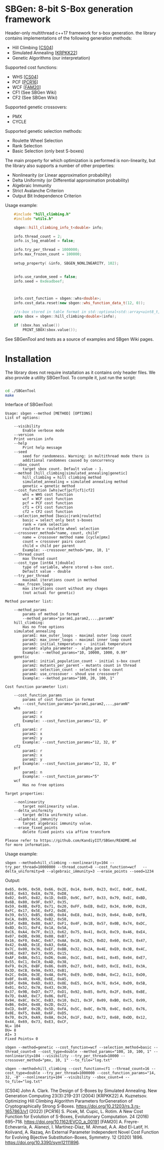 # SBGen: 8-bit S-Box generation framework
Header-only multithread c++17 framework for s-box generation. the library contains implementations of the following generation methods:

* Hill Climbing [[CS04](#CS04)]
* Simulated Annealing [[KRPKK22](#KRPKK22)]
* Genetic Algorithms (our interpretation)

Supported cost functions:

* WHS  [[CS04](#CS04)]
* PCF [[PCR16](#PCR16)]
* WCF [[FAM20](#FAM20)]
* CF1 (See SBGen Wiki)
* CF2 (See SBGen Wiki)

Supported genetic crossovers:

* PMX
* CYCLE

Supported genetic selection methods:

* Roulette Wheel Selection
* Rank Selection
* Basic Selection (only best S-boxes)

The main property for which optimization is performed is non-linearity, but the library also supports a number of other properties:

* Nonlinearity (or Linear approximation probability)
* Delta Uniformity (or Differential approximation probability)
* Algebraic Immunity
* Strict Avalanche Criterion
* Output Bit Independence Criterion

Usage example:

```cpp
    #include "hill_climbing.h"
    #include "utils.h"

	sbgen::hill_climbing_info_t<double> info;

	info.thread_count = 2;
	info.is_log_enabled = false;

	info.try_per_thread = 1000000;
	info.max_frozen_count = 100000;
	
	setup_property( &info, SBGEN_NONLINEARITY, 102);

	
	info.use_random_seed = false;
	info.seed = 0xdeadbeef;



	info.cost_function = sbgen::whs<double>;
	info.cost_data.reset(new sbgen::whs_function_data_t(12, 0));

	//s-box stored in table format in std::optional<std::array<uint8_t,256>>
	auto sbox = sbgen::hill_climbing<double>(info);

	if (sbox.has_value())
		PRINT_SBOX(sbox.value());
```

See SBGenTool and tests as a source of examples and SBgen Wiki pages.

# Installation #

The library does not require installation as it contains only header files. We also provide a utility SBGenTool. To compile it, just run the script:

```bash

cd ./SBGenTool
make

```

Interface of SBGenTool:

```
Usage: sbgen --method [METHOD] [OPTIONS]
List of options:

	--visibility
		Enable verbose mode
	--version
	Print version info
	--help
		Print help message
	--seed
		seed for randomness. Warning: in multithread mode there is
		additional randomnes caused by concurrency
	--sbox_count
		target sbox count. Default value - 1.
	--method [hill_climbing|simulated_annealing|genetic]
		hill_climbing = hill climbing method
		simulated_annealing = simulated annealing method
		genetic = genetic method
	--cost_function [whs|wcf|pcf|cf1|cf2]
		whs = WHS cost function
		wcf = WCF cost function
		pcf = PCF cost function
		cf1 = CF1 cost function
		cf2 = CF2 cost function
	--selection_method [basic|rank|roulette]
		basic = select only best s-boxes
		rank = rank selection
		roulette = roulette wheel selection
	--crossover_method="name, count, child"
		name = crossover method name [cycle|pmx]
		count = crossover pairs count
		child = child per parent
		Example: --crossover_method="pmx, 10, 1"
	--thread_count
		max thread count
	--cost_type [int64_t|double]
		type of variable, where stored s-box cost.
		Default value - double
	--try_per_thread
		maximal iterations count in method
	--max_frozen_loops
		max iterations count without any chages
		(not actual for genetic)

Method parameter list:

	--method_params
		params of method in format
		--method_params="param1,param2,...,paramN"
	hill_climbing:
		Has no free options
	simulated_annealing
		param1: max_outer_loops - maximal outer loop count
		param2: max_inner_loops - maximal inner loop count
		param3: initial_temperature -  initial temperature
		param4: alpha_parameter -  alpha_parameter
		Example: --method_params="10, 10000, 1000, 0.99"
	genetic
		param1: initial_population_count - initial s-box count
		param2: mutants_per_parent - mutants count in thread
		param3: selection_count - selected s-box count
		param4: use_crossover - shoud use crossover?
		Example: --method_params="100, 20, 100, 1"

Cost function parameter list:

	--cost_function_params
		params of cost function in format
		--cost_function_params="param1,param2,...,paramN"
	whs
		param1: r
		param2: x
		Example: --cost_function_params="12, 0"
	cf1
		param1: r
		param2: x
		param2: y
		Example: --cost_function_params="12, 32, 0"
	cf2
		param1: r
		param2: x
		param2: y
		Example: --cost_function_params="12, 32, 0"
	pcf
		param1: n
		Example: --cost_function_params="5"
	wcf
		Has no free options

Target properties:

	--nonlinearity
		target nonlinearity value.
	--delta_uniformity
		target delta uniformity value.
	--algebraic_immunity
		target algebraic immunity value.
	--erase_fixed_points
		delete fixed points via affine transform

Please refer to https://github.com/KandiyIIT/SBGen/README.md
for more information.
```

Usage example:

```
sbgen --method=hill_climbing --nonlinearity=104 --try_per_thread=10000000 --thread_count=8 --cost_function=wcf   --delta_uniformity=8 --algebraic_immunity=3 --erase_points --seed=1234 
```
Output:

```
0x65, 0x96, 0x50, 0x66, 0x2E, 0x14, 0x49, 0x23, 0xCC, 0xBC, 0xAE, 0xEE, 0x63, 0xEA, 0x78, 0xD8, 
0x02, 0x05, 0x82, 0x1D, 0xED, 0x9C, 0xF7, 0x33, 0x79, 0xEC, 0xBD, 0x6B, 0x80, 0x9F, 0x97, 0x35, 
0x59, 0x8B, 0xFD, 0x71, 0x20, 0xFF, 0xEB, 0xE2, 0x34, 0x90, 0x28, 0xFC, 0x17, 0x5E, 0xF2, 0xDE, 
0x39, 0x53, 0xB5, 0x0D, 0x84, 0xE8, 0xA1, 0x19, 0x64, 0x4D, 0xFB, 0xCA, 0xB9, 0x56, 0xB2, 0x58, 
0x5F, 0xB8, 0x88, 0xA7, 0xF1, 0x4F, 0x1B, 0x57, 0x0B, 0x74, 0xDC, 0x8D, 0x31, 0xF4, 0x1A, 0x5A, 
0xC6, 0xA4, 0x7F, 0x13, 0x62, 0x75, 0x41, 0xC8, 0xC9, 0x46, 0xE4, 0x07, 0xDB, 0x98, 0x08, 0xB7, 
0x16, 0xF0, 0xAC, 0x67, 0xAA, 0x18, 0x25, 0xD2, 0x60, 0xC3, 0x47, 0x42, 0xAB, 0x1E, 0xA3, 0x6A, 
0x7C, 0x00, 0x36, 0xEF, 0xBB, 0x32, 0x2A, 0x4E, 0xE0, 0x3B, 0x4C, 0x9E, 0x87, 0xF3, 0x95, 0x15, 
0xAF, 0xBA, 0x51, 0xD6, 0xA6, 0x1C, 0x81, 0x61, 0x45, 0x04, 0xE7, 0x55, 0xC1, 0xC0, 0xAD, 0x38, 
0xF9, 0x26, 0xBF, 0x86, 0x89, 0x27, 0x91, 0x03, 0xCE, 0xE1, 0x3A, 0x3D, 0xCB, 0x9A, 0x93, 0xB1, 
0x2C, 0xDA, 0x3E, 0x4A, 0xF6, 0xE9, 0x9D, 0xB4, 0xC2, 0x11, 0xD0, 0x0F, 0x40, 0x4B, 0x6E, 0xA5, 
0xDF, 0x0A, 0x6D, 0x83, 0x8E, 0xE5, 0xC4, 0x7E, 0x54, 0xD9, 0x5B, 0x01, 0x52, 0x7A, 0x43, 0x30, 
0x37, 0x9B, 0xD7, 0x77, 0xD1, 0x92, 0x85, 0xF8, 0x2F, 0xE6, 0xBE, 0x7D, 0xA0, 0xC7, 0x06, 0xFE, 
0x94, 0x8C, 0x3C, 0xB3, 0x10, 0x21, 0x3F, 0x09, 0xB0, 0xC5, 0x99, 0xB6, 0xD4, 0x48, 0x2D, 0x22, 
0xCD, 0x8F, 0x2B, 0x5D, 0xFA, 0x5C, 0x0C, 0x7B, 0x6C, 0xD3, 0x76, 0x0E, 0xF5, 0xA8, 0x6F, 0xD5, 
0x70, 0x29, 0xA9, 0x8A, 0x24, 0x1F, 0xA2, 0x72, 0x68, 0xDD, 0x12, 0x44, 0x69, 0x73, 0xE3, 0xCF, 
NL= 104
DU= 8
AI= 3
Fixed Points= 0
```

```
sbgen --method=genetic --cost_function=wcf --selection_method=basic --thread_count=8 --cost_type=double --method_params="100, 10, 100, 1" --nonlinearity=104 --visibility --try_per_thread=10000 --crossover_method="pmx, 10, 1" --to_file="log.txt"
```

```
sbgen --method=hill_climbing --cost_function=cf1 --thread_count=16 --cost_type=double --try_per_thread=1000000 --cost_function_params="14, 32, -8" --nonlinearity=104 --visibility --sbox_count=4 --to_file="log.txt"
```

<a name="CS04">[CS04]<a/> John A. Clark. The Design of S-Boxes by Simulated Annealing. New Generation Computing 23(3):219-231 (2004)
<a name="KRPKK22">[KRPKK22]<a/> A. Kuznetsov. Optimizing Hill Climbing Algorithm Parameters forGeneration of Cryptographically Strong S-Boxes. https://doi.org/10.21203/rs.3.rs-1657863/v1 (2022)
<a name="PCR16">[PCR16]<a/> S.  Picek,  M.  Cupic,  L.  Rotim.  A  New  Cost  Function  for  Evolution  of  S-Boxes,  Evolutionary Computation. 24 (2016) 695–718. https://doi.org/10.1162/EVCO_a_00191
<a name="FAM20">[FAM20]<a/>  A. Freyre-Echevarría, A. Alanezi, I. Martínez-Díaz, M. Ahmad, A.A. Abd El-Latif, H. Kolivand, A.  Razaq,  An  External  Parameter  Independent  Novel  Cost  Function  for  Evolving  Bijective Substitution-Boxes, Symmetry. 12 (2020) 1896. https://doi.org/10.3390/sym12111896.
